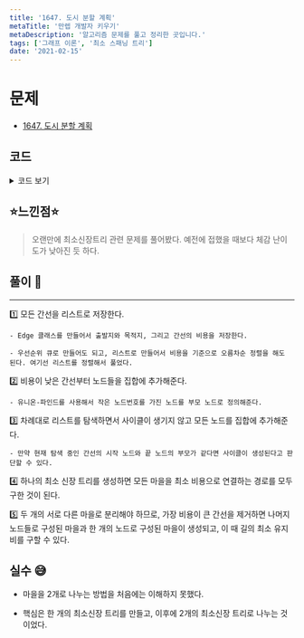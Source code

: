 ```yaml
---
title: '1647. 도시 분할 계획'
metaTitle: '만렙 개발자 키우기'
metaDescription: '알고리즘 문제를 풀고 정리한 곳입니다.'
tags: ['그래프 이론', '최소 스패닝 트리']
date: '2021-02-15'
---
```


# 문제

- [1647. 도시 분할 계획](https://www.acmicpc.net/problem/1647)

## 코드

<details><summary> 코드 보기 </summary>

```java
import java.io.BufferedReader;
import java.io.IOException;
import java.io.InputStreamReader;
import java.util.ArrayList;
import java.util.Collections;
import java.util.List;
import java.util.StringTokenizer;

class Edge implements Comparable{
    int src, dst, cost;

    public Edge(int src, int dst, int cost) {
        this.src = src;
        this.dst = dst;
        this.cost = cost;
    }

    @Override
    public int compareTo(Object o) {
        return this.cost - ((Edge)o).cost;
    }
}

public class Q1647 {
    static int n, m, parent[];
    static List<Edge> adj;

    public static void main(String[] args) throws IOException {
        init();
        solution();
    }

    private static void solution() {
        int ans = 0, last = 0;
        for (int i = 0; i < adj.size(); i++) {
            Edge here = adj.get(i);
            int u = here.src, v = here.dst, cost = here.cost;
            u = find(u); v = find(v);
            if(u == v) continue;
            union(u, v);
            ans += cost;
            last = cost;
        }
        System.out.println(ans - last);
    }

    private static void union(int u, int v) {
        u = find(u); v = find(v);
        if(u == v) return;
        if(u > v){
            int temp = u;
            u = v;
            v = temp;
        }
        parent[v] = u;
    }

    private static int find(int v) {
        if(parent[v] == v) return v;
        return parent[v] = find(parent[v]);
    }

    private static void init() throws IOException {
        BufferedReader br = new BufferedReader(new InputStreamReader(System.in));
        StringTokenizer st = new StringTokenizer(br.readLine());
        n = Integer.parseInt(st.nextToken());
        m = Integer.parseInt(st.nextToken());
        adj = new ArrayList<>();
        parent = new int[n + 1];
        for (int i = 0; i <= n; i++)
            parent[i] = i;

        for (int i = 0; i < m; i++) {
            st = new StringTokenizer(br.readLine());
            int s = Integer.parseInt(st.nextToken());
            int d = Integer.parseInt(st.nextToken());
            int c = Integer.parseInt(st.nextToken());
            adj.add(new Edge(s, d, c));
        }

        Collections.sort(adj);
    }
}

```

</details>

## ⭐️느낀점⭐️

> 오랜만에 최소신장트리 관련 문제를 풀어봤다. 예전에 접했을 때보다 체감 난이도가 낮아진 듯 하다.

## 풀이 📣

<hr/>

1️⃣ 모든 간선을 리스트로 저장한다.

    - Edge 클래스를 만들어서 출발지와 목적지, 그리고 간선의 비용을 저장한다.

    - 우선순위 큐로 만들어도 되고, 리스트로 만들어서 비용을 기준으로 오름차순 정렬을 해도 된다. 여기선 리스트를 정렬해서 풀었다.

2️⃣ 비용이 낮은 간선부터 노드들을 집합에 추가해준다.

    - 유니온-파인드를 사용해서 작은 노드번호를 가진 노드를 부모 노드로 정의해준다.

3️⃣ 차례대로 리스트를 탐색하면서 사이클이 생기지 않고 모든 노드를 집합에 추가해준다.

    - 만약 현재 탐색 중인 간선의 시작 노드와 끝 노드의 부모가 같다면 사이클이 생성된다고 판단할 수 있다.

4️⃣ 하나의 최소 신장 트리를 생성하면 모든 마을을 최소 비용으로 연결하는 경로를 모두 구한 것이 된다.

5️⃣ 두 개의 서로 다른 마을로 분리해야 하므로, 가장 비용이 큰 간선을 제거하면 나머지 노드들로 구성된 마을과 한 개의 노드로 구성된 마을이 생성되고, 이 때 길의 최소 유지비를 구할 수 있다.

## 실수 😅

- 마을을 2개로 나누는 방법을 처음에는 이해하지 못했다.

- 핵심은 한 개의 최소신장 트리를 만들고, 이후에 2개의 최소신장 트리로 나누는 것이었다.
